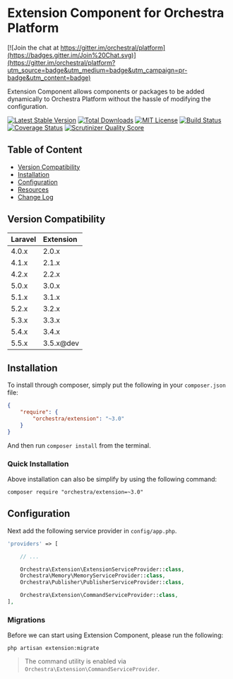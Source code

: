 Extension Component for Orchestra Platform
==============

[![Join the chat at https://gitter.im/orchestral/platform](https://badges.gitter.im/Join%20Chat.svg)](https://gitter.im/orchestral/platform?utm_source=badge&utm_medium=badge&utm_campaign=pr-badge&utm_content=badge)

Extension Component allows components or packages to be added dynamically to Orchestra Platform without the hassle of modifying the configuration.

[![Latest Stable Version](https://img.shields.io/github/release/orchestral/extension.svg?style=flat-square)](https://packagist.org/packages/orchestra/extension)
[![Total Downloads](https://img.shields.io/packagist/dt/orchestra/extension.svg?style=flat-square)](https://packagist.org/packages/orchestra/extension)
[![MIT License](https://img.shields.io/packagist/l/orchestra/extension.svg?style=flat-square)](https://packagist.org/packages/orchestra/extension)
[![Build Status](https://img.shields.io/travis/orchestral/extension/3.5.svg?style=flat-square)](https://travis-ci.org/orchestral/extension)
[![Coverage Status](https://img.shields.io/coveralls/orchestral/extension/3.5.svg?style=flat-square)](https://coveralls.io/r/orchestral/extension?branch=3.5)
[![Scrutinizer Quality Score](https://img.shields.io/scrutinizer/g/orchestral/extension/3.5.svg?style=flat-square)](https://scrutinizer-ci.com/g/orchestral/extension/)

## Table of Content

* [Version Compatibility](#version-compatibility)
* [Installation](#installation)
* [Configuration](#configuration)
* [Resources](#resources)
* [Change Log](https://github.com/orchestral/extension/releases)

## Version Compatibility

Laravel    | Extension
:----------|:----------
 4.0.x     | 2.0.x
 4.1.x     | 2.1.x
 4.2.x     | 2.2.x
 5.0.x     | 3.0.x
 5.1.x     | 3.1.x
 5.2.x     | 3.2.x
 5.3.x     | 3.3.x
 5.4.x     | 3.4.x
 5.5.x     | 3.5.x@dev

## Installation

To install through composer, simply put the following in your `composer.json` file:

```json
{
    "require": {
        "orchestra/extension": "~3.0"
    }
}
```

And then run `composer install` from the terminal.

### Quick Installation

Above installation can also be simplify by using the following command:

    composer require "orchestra/extension=~3.0"

## Configuration

Next add the following service provider in `config/app.php`.

```php
'providers' => [

    // ...

    Orchestra\Extension\ExtensionServiceProvider::class,
    Orchestra\Memory\MemoryServiceProvider::class,
    Orchestra\Publisher\PublisherServiceProvider::class,

    Orchestra\Extension\CommandServiceProvider::class,
],
```

### Migrations

Before we can start using Extension Component, please run the following:

    php artisan extension:migrate

> The command utility is enabled via `Orchestra\Extension\CommandServiceProvider`.

